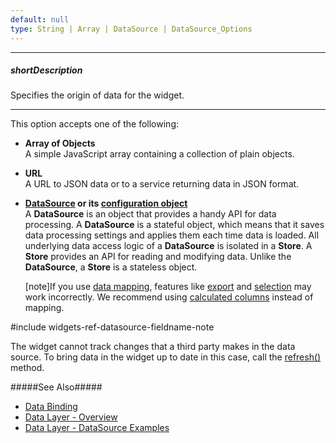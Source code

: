 ```yaml
---
default: null
type: String | Array | DataSource | DataSource_Options
---
```

---
##### shortDescription
Specifies the origin of data for the widget.

---
This option accepts one of the following: 

- **Array of Objects**      
 A simple JavaScript array containing a collection of plain objects.

- **URL**       
 A URL to JSON data or to a service returning data in JSON format.

- **[DataSource](/api-reference/30%20Data%20Layer/DataSource '/Documentation/ApiReference/Data_Layer/DataSource/') or its [configuration object](/api-reference/30%20Data%20Layer/DataSource/1%20Configuration '/Documentation/ApiReference/Data_Layer/DataSource/Configuration/')**     
 A **DataSource** is an object that provides a handy API for data processing. A **DataSource** is a stateful object, which means that it saves data processing settings and applies them each time data is loaded. All underlying data access logic of a **DataSource** is isolated in a **Store**. A **Store** provides an API for reading and modifying data. Unlike the **DataSource**, a **Store** is a stateless object.

    [note]If you use [data mapping](/api-reference/30%20Data%20Layer/DataSource/1%20Configuration/map.md '/Documentation/ApiReference/Data_Layer/DataSource/Configuration/#map'), features like [export](/api-reference/10%20UI%20Widgets/dxDataGrid/1%20Configuration/export '{basewidgetpath}/Configuration/export/') and [selection](/api-reference/10%20UI%20Widgets/dxDataGrid/3%20Methods/getSelectedRowsData().md '{basewidgetpath}/Methods/#getSelectedRowsData') may work incorrectly. We recommend using [calculated columns](/api-reference/10%20UI%20Widgets/GridBase/1%20Configuration/columns/calculateCellValue.md '{basewidgetpath}/Configuration/columns/#calculateCellValue') instead of mapping.

#include widgets-ref-datasource-fieldname-note

The widget cannot track changes that a third party makes in the data source. To bring data in the widget up to date in this case, call the [refresh()](/api-reference/10%20UI%20Widgets/GridBase/3%20Methods/refresh().md '{basewidgetpath}/Methods/#refresh') method.

#####See Also#####
- [Data Binding](/concepts/05%20Widgets/DataGrid/05%20Data%20Binding '/Documentation/Guide/Widgets/DataGrid/Data_Binding/')
- [Data Layer - Overview](/concepts/30%20Data%20Layer/5%20Data%20Layer '/Documentation/Guide/Data_Layer/Data_Layer/')
- [Data Layer - DataSource Examples](/concepts/30%20Data%20Layer/51%20Data%20Source%20Examples '/Documentation/Guide/Data_Layer/Data_Source_Examples')